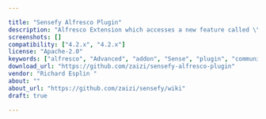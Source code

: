 ```yaml
---

title: "Sensefy Alfresco Plugin"
description: "Alfresco Extension which accesses a new feature called \\\"Enterprise Search\\\", allowing users to Search across a Sensefy instance. Sensefy is a Zaizi product for federated search over different platforms and repositories, currently supporting Alfresco and File systems for the whole public."
screenshots: []
compatibility: ["4.2.x", "4.2.x"]
license: "Apache-2.0"
keywords: ["alfresco", "Advanced", "addon", "Sense", "plugin", "community", "Sensefy"]
download_url: "https://github.com/zaizi/sensefy-alfresco-plugin"
vendor: "Richard Esplin ‌"
about: ""
about_url: "https://github.com/zaizi/sensefy/wiki"
draft: true

---
```

